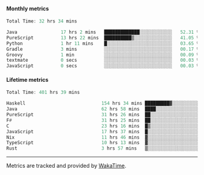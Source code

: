#### Monthly metrics
<!--START_SECTION:wakamonthly-->

```asm
Total Time: 32 hrs 34 mins

Java                17 hrs 2 mins   █████████████░░░░░░░░░░░░   52.31 %
PureScript          13 hrs 22 mins  ██████████▒░░░░░░░░░░░░░░   41.05 %
Python              1 hr 11 mins    █░░░░░░░░░░░░░░░░░░░░░░░░   03.65 %
Gradle              3 mins          ░░░░░░░░░░░░░░░░░░░░░░░░░   00.17 %
Groovy              1 min           ░░░░░░░░░░░░░░░░░░░░░░░░░   00.09 %
textmate            0 secs          ░░░░░░░░░░░░░░░░░░░░░░░░░   00.03 %
JavaScript          0 secs          ░░░░░░░░░░░░░░░░░░░░░░░░░   00.03 %
```

<!--END_SECTION:wakamonthly-->
#### Lifetime metrics
<!--START_SECTION:wakalifetime-->

```asm
Total Time: 401 hrs 39 mins

Haskell                            154 hrs 34 mins █████████▓░░░░░░░░░░░░░░░   38.37 %
Java                               62 hrs 58 mins  ████░░░░░░░░░░░░░░░░░░░░░   15.63 %
PureScript                         31 hrs 26 mins  ██░░░░░░░░░░░░░░░░░░░░░░░   07.80 %
F#                                 31 hrs 25 mins  ██░░░░░░░░░░░░░░░░░░░░░░░   07.80 %
C                                  23 hrs 16 mins  █▒░░░░░░░░░░░░░░░░░░░░░░░   05.78 %
JavaScript                         17 hrs 37 mins  █░░░░░░░░░░░░░░░░░░░░░░░░   04.38 %
Nix                                11 hrs 46 mins  ▓░░░░░░░░░░░░░░░░░░░░░░░░   02.92 %
TypeScript                         10 hrs 13 mins  ▓░░░░░░░░░░░░░░░░░░░░░░░░   02.54 %
Rust                               3 hrs 57 mins   ▒░░░░░░░░░░░░░░░░░░░░░░░░   00.98 %
```

<!--END_SECTION:wakalifetime-->

---

Metrics are tracked and provided by [WakaTime](https://github.com/athul/waka-readme).
